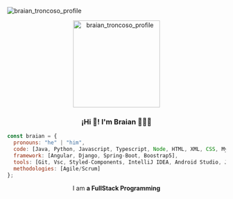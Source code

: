 ![braian_troncoso_profile](https://github.com/BraianTroncoso/BraianTroncoso/assets/95662710/fa848f85-cd93-4600-9b88-51aa62582990)
<p align="center">
  <img align="center" width="200" src="https://github.com/BraianTroncoso/BraianTroncoso/assets/95662710/c996c620-741e-46d7-92b4-7c94d200cf71" alt="braian_troncoso_profile" />
</p>
<h3 align="center">¡Hi 👋! I'm Braian 👨🏻‍💻</h3>

```javascript
const braian = {
  pronouns: "he" | "him",
  code: [Java, Python, Javascript, Typescript, Node, HTML, XML, CSS, MySQL, PostgreSQL, MongoDB],
  framework: [Angular, Django, Spring-Boot, Boostrap5],
  tools: [Git, Vsc, Styled-Components, IntelliJ IDEA, Android Studio, Jira, Figma, Canva, Linux, Postman, Swagger, Docker],
  methodologies: [Agile/Scrum]
};
```
<p align="center">I am <strong> a FullStack Programming</strong></p>
